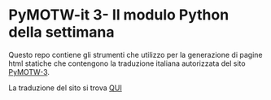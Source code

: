 PyMOTW-it 3- Il modulo Python della settimana
=============================================

Questo repo contiene gli strumenti che utilizzo per la generazione di pagine
html statiche che contengono la traduzione italiana autorizzata del sito
[PyMOTW-3](http://pymotw.com/3/).

La traduzione del sito si trova [QUI](http://robyp.x10host.com/3/index.html)

